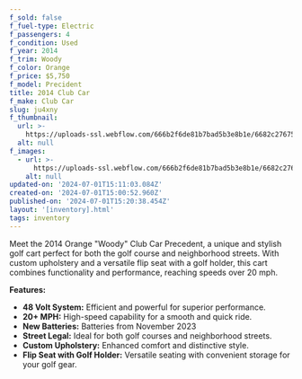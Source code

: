 ```yaml
---
f_sold: false
f_fuel-type: Electric
f_passengers: 4
f_condition: Used
f_year: 2014
f_trim: Woody
f_color: Orange
f_price: $5,750
f_model: Precident
title: 2014 Club Car
f_make: Club Car
slug: ju4xny
f_thumbnail:
  url: >-
    https://uploads-ssl.webflow.com/666b2f6de81b7bad5b3e8b1e/6682c2767517810ea39009fb_coming-soon.webp
  alt: null
f_images:
  - url: >-
      https://uploads-ssl.webflow.com/666b2f6de81b7bad5b3e8b1e/6682c2767517810ea39009fb_coming-soon.webp
    alt: null
updated-on: '2024-07-01T15:11:03.084Z'
created-on: '2024-07-01T15:00:52.960Z'
published-on: '2024-07-01T15:20:38.454Z'
layout: '[inventory].html'
tags: inventory
---
```


Meet the 2014 Orange "Woody" Club Car Precedent, a unique and stylish golf cart perfect for both the golf course and neighborhood streets. With custom upholstery and a versatile flip seat with a golf holder, this cart combines functionality and performance, reaching speeds over 20 mph.

**Features:**

*   **48 Volt System:** Efficient and powerful for superior performance.
*   **20+ MPH:** High-speed capability for a smooth and quick ride.
*   **New Batteries:** Batteries from November 2023
*   **Street Legal:** Ideal for both golf courses and neighborhood streets.
*   **Custom Upholstery:** Enhanced comfort and distinctive style.
*   **Flip Seat with Golf Holder:** Versatile seating with convenient storage for your golf gear.

‍
